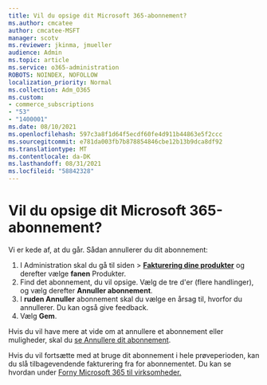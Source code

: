 ```yaml
---
title: Vil du opsige dit Microsoft 365-abonnement?
ms.author: cmcatee
author: cmcatee-MSFT
manager: scotv
ms.reviewer: jkinma, jmueller
audience: Admin
ms.topic: article
ms.service: o365-administration
ROBOTS: NOINDEX, NOFOLLOW
localization_priority: Normal
ms.collection: Adm_O365
ms.custom:
- commerce_subscriptions
- "53"
- "1400001"
ms.date: 08/10/2021
ms.openlocfilehash: 597c3a8f1d64f5ecdf60fe4d911b44863e5f2ccc
ms.sourcegitcommit: e781da003fb7b878854846cbe12b13b9dca8df92
ms.translationtype: MT
ms.contentlocale: da-DK
ms.lasthandoff: 08/31/2021
ms.locfileid: "58842328"
---
```

# <a name="canceling-your-microsoft-365-subscription"></a>Vil du opsige dit Microsoft 365-abonnement?

Vi er kede af, at du går. Sådan annullerer du dit abonnement:

1. I Administration skal du gå til siden  >  **[Fakturering dine produkter](https://go.microsoft.com/fwlink/p/?linkid=842054)** og derefter vælge **fanen** Produkter.
2. Find det abonnement, du vil opsige. Vælg de tre d'er (flere handlinger), og vælg derefter **Annuller abonnement**.
3. I **ruden Annuller** abonnement skal du vælge en årsag til, hvorfor du annullerer. Du kan også give feedback.
4. Vælg **Gem**.

Hvis du vil have mere at vide om at annullere et abonnement eller muligheder, skal du [se Annullere dit abonnement](https://docs.microsoft.com/microsoft-365/commerce/subscriptions/cancel-your-subscription).

Hvis du vil fortsætte med at bruge dit abonnement i hele prøveperioden, kan du slå tilbagevendende fakturering fra for abonnementet. Du kan se hvordan under [Forny Microsoft 365 til virksomheder.](https://docs.microsoft.com/microsoft-365/commerce/subscriptions/renew-your-subscription)